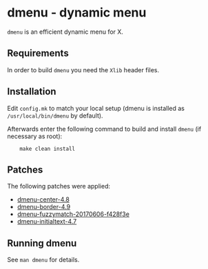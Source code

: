 # dmenu - dynamic menu

`dmenu` is an efficient dynamic menu for X.


## Requirements
In order to build `dmenu` you need the `Xlib` header files.


## Installation
Edit `config.mk` to match your local setup (dmenu is installed as
`/usr/local/bin/dmenu` by default).

Afterwards enter the following command to build and install `dmenu`
(if necessary as root):

```
    make clean install
```

## Patches
The following patches were applied:
* [dmenu-center-4.8](https://tools.suckless.org/dmenu/patches/center/)
* [dmenu-border-4.9](https://tools.suckless.org/dmenu/patches/border/)
* [dmenu-fuzzymatch-20170606-f428f3e](https://tools.suckless.org/dmenu/patches/fuzzymatch/)
* [dmenu-initialtext-4.7](https://tools.suckless.org/dmenu/patches/initialtext/)

## Running dmenu
See `man dmenu` for details.
